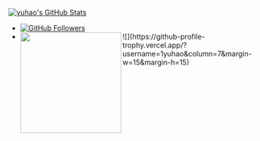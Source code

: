 [![yuhao's GitHub Stats](https://github-readme-stats.vercel.app/api?username=1yuhao&show_icons=true&&them=&hide_title=false)](https://github.com/1yuhao)

- [![GitHub Followers](https://img.shields.io/github/followers/1yuhao?label=follower%20github&style=flat-square)](https://github.com/1yuhao)
- <img align='left' src="https://profile-counter.glitch.me/1yuhao/count.svg" width="200">
  ![](https://github-profile-trophy.vercel.app/?username=1yuhao&column=7&margin-w=15&margin-h=15)
  <!--
  from https://github.com/anuraghazra/github-readme-stats
  **1yuhao/1yuhao** is a ✨ _special_ ✨ repository because its `README.md` (this file) appears on your GitHub profile.
  Here are some ideas to get you started:
- 🔭 I’m currently working on ...
- 🌱 I’m currently learning ...
- 👯 I’m looking to collaborate on ...
- 🤔 I’m looking for help with ...
- 💬 Ask me about ...
- 📫 How to reach me: ...
- 😄 Pronouns: ...
- ⚡ Fun fact: ...
  -->

#### 🐳介绍

分子实验室/Kn0ck&CTFer/安服工程师/Security Researcher，to become资格的文档专员&时不时在RedTeam刷点存在感

🤔 记录自己的学习情况和一些笔记并分享

